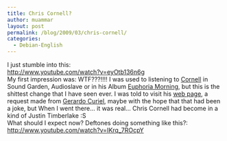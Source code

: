 ```yaml
---
title: Chris Cornell?
author: muammar
layout: post
permalink: /blog/2009/03/chris-cornell/
categories:
  - Debian-English
---
```

I just stumble into this:  
<http://www.youtube.com/watch?v=eyOtb136n6g>  
My first impression was: WTF???!!!! I was used to listening to [Cornell][1] in Sound Garden, Audioslave or in his Album [Euphoria Morning][2], but this is the shittest change that I have seen ever. I was told to visit his [web page][3], a request made from [Gerardo Curiel][4], maybe with the hope that that had been a joke, but When I went there&#8230; it was real&#8230; Chris Cornell had become in a kind of Justin Timberlake :S  
What should I expect now? Deftones doing something like this?:  
<http://www.youtube.com/watch?v=IKrq_7ROcpY>

 [1]: http://en.wikipedia.org/wiki/Chris_Cornell
 [2]: http://en.wikipedia.org/wiki/Euphoria_Morning
 [3]: http://www.chriscornell.com
 [4]: http://www.gerardo.com.ve/